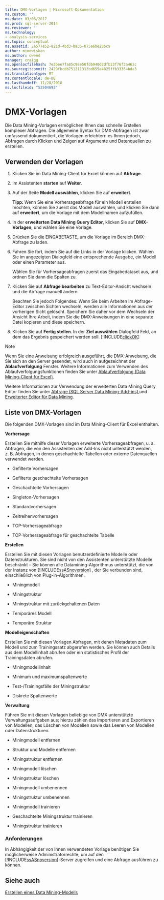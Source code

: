 ```yaml
---
title: DMX-Vorlagen | Microsoft-Dokumentation
ms.custom: ''
ms.date: 03/06/2017
ms.prod: sql-server-2014
ms.reviewer: ''
ms.technology:
- analysis-services
ms.topic: conceptual
ms.assetid: 2a577e52-821d-4bd3-ba35-075a6be285c9
author: minewiskan
ms.author: owend
manager: craigg
ms.openlocfilehash: 7e3bee7fa85c98e50fdb940d2dfb23f76f3a462c
ms.sourcegitcommit: 2429fbcdb751211313bd655a4825ffb33354bda3
ms.translationtype: MT
ms.contentlocale: de-DE
ms.lasthandoff: 11/28/2018
ms.locfileid: "52504693"
---
```

# <a name="dmx-templates"></a>DMX-Vorlagen
  Die Data Mining-Vorlagen ermöglichen Ihnen das schnelle Erstellen komplexer Abfragen. Die allgemeine Syntax für DMX-Abfragen ist zwar umfassend dokumentiert, die Vorlagen erleichtern es Ihnen jedoch, Abfragen durch Klicken und Zeigen auf Argumente und Datenquellen zu erstellen.  
  
## <a name="using-the-templates"></a>Verwenden der Vorlagen  
  
1.  Klicken Sie im Data Mining-Client für Excel können auf **Abfrage**.  
  
2.  Im Assistenten **starten** auf **Weiter**.  
  
3.  Auf der Seite **Modell auswählen**, klicken Sie auf **erweitert**.  
  
     **Tipp:** Wenn Sie eine Vorhersageabfrage für ein Modell erstellen möchten, können Sie zuerst das Modell auswählen, und klicken Sie dann auf **erweitert**, um die Vorlage mit dem Modellnamen aufzufüllen.  
  
4.  In der **erweiterten Data Mining Query Editor**, klicken Sie auf **DMX-Vorlagen**, und wählen Sie eine Vorlage.  
  
5.  Drücken Sie die EINGABETASTE, um die Vorlage im Bereich DMX-Abfrage zu laden.  
  
6.  Fahren Sie fort, indem Sie auf die Links in der Vorlage klicken. Wählen Sie im angezeigten Dialogfeld eine entsprechende Ausgabe, ein Modell oder einen Parameter aus.  
  
     Wählen Sie für Vorhersageabfragen zuerst das Eingabedataset aus, und ordnen Sie dann die Spalten zu.  
  
7.  Klicken Sie auf **Abfrage bearbeiten** zu Text-Editor-Ansicht wechseln und die Abfrage manuell ändern.  
  
     Beachten Sie jedoch Folgendes: Wenn Sie beim Arbeiten im Abfrage-Editor zwischen Sichten wechseln, werden alle Informationen aus der vorherigen Sicht gelöscht. Speichern Sie daher vor dem Wechseln der Ansicht Ihre Arbeit, indem Sie die DMX-Anweisungen in eine separate Datei kopieren und diese speichern.  
  
8.  Klicken Sie auf **Fertig stellen**. In der **Ziel auswählen** Dialogfeld Feld, an dem das Ergebnis gespeichert werden soll. [!INCLUDE[clickOK](../includes/clickok-md.md)]  
  
> [!NOTE]  
>  Wenn Sie eine Anweisung erfolgreich ausgeführt, die DMX-Anweisung, die Sie sich an den Server gesendet, wird auch in aufgezeichnet der **Ablaufverfolgung** Fenster. Weitere Informationen zum Verwenden des Ablaufverfolgungsfunktionen finden Sie unter [Ablaufverfolgung &#40;Data Mining-Client für Excel&#41;](trace-data-mining-client-for-excel.md).  
  
 Weitere Informationen zur Verwendung der erweiterten Data Mining Query Editor finden Sie unter [Abfrage &#40;SQL Server Data Mining-Add-ins&#41; ](query-sql-server-data-mining-add-ins.md) und [Erweiterter Editor für Data Mining](advanced-data-mining-query-editor.md).  
  
## <a name="list-of-dmx-templates"></a>Liste von DMX-Vorlagen  
 Die folgenden DMX-Vorlagen sind im Data Mining-Client für Excel enthalten.  
  
 **Vorhersage**  
  
 Erstellen Sie mithilfe dieser Vorlagen erweiterte Vorhersageabfragen, u. a. Abfragen, die von den Assistenten der Add-Ins nicht unterstützt werden, z. B. Abfragen, in denen geschachtelte Tabellen oder externe Datenquellen verwendet werden.  
  
-   Gefilterte Vorhersagen  
  
-   Gefilterte geschachtelte Vorhersagen  
  
-   Geschachtelte Vorhersagen  
  
-   Singleton-Vorhersagen  
  
-   Standardvorhersagen  
  
-   Zeitreihenvorhersagen  
  
-   TOP-Vorhersageabfrage  
  
-   TOP-Vorhersageabfrage für geschachtelte Tabelle  
  
 **Erstellen**  
  
 Erstellen Sie mit diesen Vorlagen benutzerdefinierte Modelle oder Datenstrukturen. Sie sind nicht von den Assistenten unterstützte Modelle beschränkt – Sie können alle Datamining-Algorithmus unterstützt, die von der Instanz von [!INCLUDE[ssASnoversion](../includes/ssasnoversion-md.md)] , der Sie verbunden sind, einschließlich von Plug-in-Algorithmen.  
  
-   Miningmodell  
  
-   Miningstruktur  
  
-   Miningstruktur mit zurückgehaltenen Daten  
  
-   Temporäres Modell  
  
-   Temporäre Struktur  
  
 **Modelleigenschaften**  
  
 Erstellen Sie mit diesen Vorlagen Abfragen, mit denen Metadaten zum Modell und zum Trainingssatz abgerufen werden. Sie können auch Details aus dem Modellinhalt abrufen oder ein statistisches Profil der Trainingsdaten abrufen.  
  
-   Miningmodellinhalt  
  
-   Minimum und maximumspaltenwerte  
  
-   Test-/Trainingsfälle der Miningstruktur  
  
-   Diskrete Spaltenwerte  
  
 **Verwaltung**  
  
 Führen Sie mit diesen Vorlagen beliebige von DMX unterstützte Verwaltungsaufgaben aus; hierzu zählen das Importieren und Exportieren von Modellen, das Löschen von Modellen sowie das Leeren von Modellen oder Datenstrukturen.  
  
-   Miningmodell entfernen  
  
-   Struktur und Modelle entfernen  
  
-   Miningstruktur entfernen  
  
-   Miningmodell löschen  
  
-   Miningstruktur löschen  
  
-   Miningmodell umbenennen  
  
-   Miningstruktur umbenennen  
  
-   Miningmodell trainieren  
  
-   Geschachtelte Miningstruktur trainieren  
  
-   Miningstruktur trainieren  
  
### <a name="requirements"></a>Anforderungen  
 In Abhängigkeit der von Ihnen verwendeten Vorlage benötigen Sie möglicherweise Administratorrechte, um auf den [!INCLUDE[ssASnoversion](../includes/ssasnoversion-md.md)]-Server zugreifen und eine Abfrage ausführen zu können.  
  
## <a name="see-also"></a>Siehe auch  
 [Erstellen eines Data Mining-Modells](creating-a-data-mining-model.md)  
  
  
